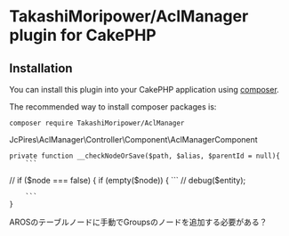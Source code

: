 # TakashiMoripower/AclManager plugin for CakePHP

## Installation

You can install this plugin into your CakePHP application using [composer](http://getcomposer.org).

The recommended way to install composer packages is:

```
composer require TakashiMoripower/AclManager
```


JcPires\AclManager\Controller\Component\AclManagerComponent

    private function __checkNodeOrSave($path, $alias, $parentId = null){
		```
//      if ($node === false) {
        if (empty($node)) {
		```
//            debug($entity);

		```
	}



AROSのテーブルノードに手動でGroupsのノードを追加する必要がある？